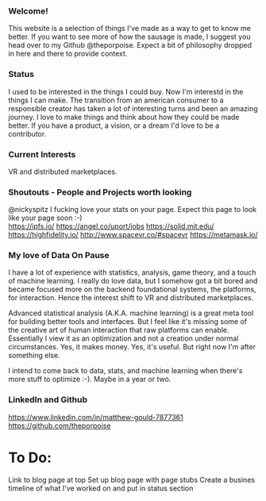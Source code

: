 ### Welcome!
This website is a selection of things I've made as a way to get to know me better.  If you want to see more of how the sausage is made, I suggest you head over to my Github @theporpoise.  Expect a bit of philosophy dropped in here and there to provide context.

### Status
I used to be interested in the things I could buy.  Now I'm interestd in the things I can make.  The transition from an american consumer to a responsible creator has taken a lot of interesting turns and been an amazing journey.  I love to make things and think about how they could be made better.  If you have a product, a vision, or a dream I'd love to be a contributor. 

### Current Interests
VR and distributed marketplaces.  

### Shoutouts - People and Projects worth looking
@nickyspitz I fucking love your stats on your page.  Expect this page to look like your page soon :-)  
https://ipfs.io/
https://angel.co/uport/jobs
https://solid.mit.edu/
https://highfidelity.io/
http://www.spacevr.co/#spacevr
https://metamask.io/

### My love of Data On Pause
I have a lot of experience with statistics, analysis, game theory, and a touch of machine learning.  I really do love data, but I somehow got a bit bored and became focused more on the backend foundational systems, the platforms, for interaction.  Hence the interest shift to VR and distributed marketplaces.  

Advanced statistical analysis (A.K.A. machine learning) is a great meta tool for building better tools and interfaces.  But I feel like it's missing some of the creative art of human interaction that raw platforms can enable.  Essentially I view it as an optimization and not a creation under normal circumstances.  Yes, it makes money.  Yes, it's useful.  But right now I'm after something else.  

I intend to come back to data, stats, and machine learning when there's more stuff to optimize :-).  Maybe in a year or two.

### LinkedIn and Github
https://www.linkedin.com/in/matthew-gould-7877361
https://github.com/theporpoise

# To Do:
Link to blog page at top
Set up blog page with page stubs
Create a busines timeline of what I've worked on and put in status section
